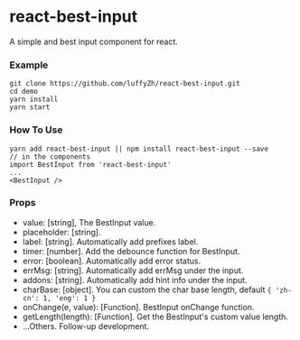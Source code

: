 # react-best-input
A simple and best input component for react.

### Example
```
git clone https://github.com/luffyZh/react-best-input.git
cd demo
yarn install
yarn start
```
### How To Use
```
yarn add react-best-input || npm install react-best-input --save
// in the components
import BestInput from 'react-best-input'
...
<BestInput />
```
### Props
  - value: [string], The BestInput value.
  - placeholder: [string].
  - label: [string]. Automatically add prefixes label.
  - timer: [number]. Add the debounce function for BestInput.
  - error: [boolean]. Automatically add error status.
  - errMsg: [string]. Automatically add errMsg under the input.
  - addons: [string]. Automatically add hint info under the input.
  - charBase: [object]. You can custom the char base length, default `{ 'zh-cn': 1, 'eng': 1 }`
  - onChange(e, value): [Function]. BestInput onChange function.
  - getLength(length): [Function]. Get the BestInput's custom value length.
  - ...Others. Follow-up development. 

